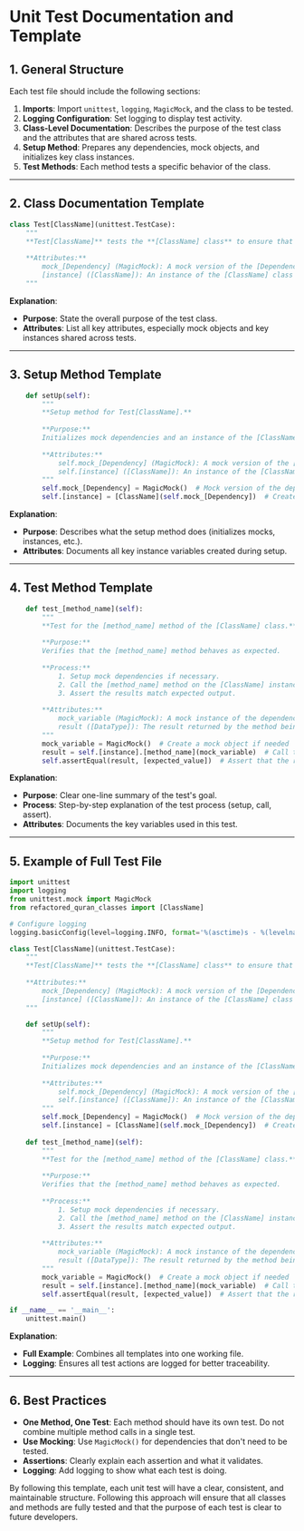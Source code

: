 # **Unit Test Documentation and Template**

## **1. General Structure**
Each test file should include the following sections:
1. **Imports**: Import `unittest`, `logging`, `MagicMock`, and the class to be tested.
2. **Logging Configuration**: Set logging to display test activity.
3. **Class-Level Documentation**: Describes the purpose of the test class and the attributes that are shared across tests.
4. **Setup Method**: Prepares any dependencies, mock objects, and initializes key class instances.
5. **Test Methods**: Each method tests a specific behavior of the class.

---

## **2. Class Documentation Template**
```python
class Test[ClassName](unittest.TestCase):
    """
    **Test[ClassName]** tests the **[ClassName] class** to ensure that its methods behave as expected.
    
    **Attributes:**
        mock_[Dependency] (MagicMock): A mock version of the [Dependency] class.
        [instance] ([ClassName]): An instance of the [ClassName] class being tested.
    """
```
**Explanation**:
- **Purpose**: State the overall purpose of the test class.
- **Attributes**: List all key attributes, especially mock objects and key instances shared across tests.

---

## **3. Setup Method Template**
```python
    def setUp(self):
        """
        **Setup method for Test[ClassName].**
        
        **Purpose:**
        Initializes mock dependencies and an instance of the [ClassName] being tested.
        
        **Attributes:**
            self.mock_[Dependency] (MagicMock): A mock version of the [Dependency] class.
            self.[instance] ([ClassName]): An instance of the [ClassName] class being tested.
        """
        self.mock_[Dependency] = MagicMock()  # Mock version of the dependency
        self.[instance] = [ClassName](self.mock_[Dependency])  # Create an instance of the class being tested
```
**Explanation**:
- **Purpose**: Describes what the setup method does (initializes mocks, instances, etc.).
- **Attributes**: Documents all key instance variables created during setup.

---

## **4. Test Method Template**
```python
    def test_[method_name](self):
        """
        **Test for the [method_name] method of the [ClassName] class.**
        
        **Purpose:**
        Verifies that the [method_name] method behaves as expected.
        
        **Process:**
            1. Setup mock dependencies if necessary.
            2. Call the [method_name] method on the [ClassName] instance.
            3. Assert the results match expected output.
        
        **Attributes:**
            mock_variable (MagicMock): A mock instance of the dependency used in this test.
            result ([DataType]): The result returned by the method being tested.
        """
        mock_variable = MagicMock()  # Create a mock object if needed
        result = self.[instance].[method_name](mock_variable)  # Call the method being tested
        self.assertEqual(result, [expected_value])  # Assert that the result matches the expected output
```
**Explanation**:
- **Purpose**: Clear one-line summary of the test's goal.
- **Process**: Step-by-step explanation of the test process (setup, call, assert).
- **Attributes**: Documents the key variables used in this test.

---

## **5. Example of Full Test File**
```python
import unittest
import logging
from unittest.mock import MagicMock
from refactored_quran_classes import [ClassName]

# Configure logging
logging.basicConfig(level=logging.INFO, format='%(asctime)s - %(levelname)s - %(message)s')

class Test[ClassName](unittest.TestCase):
    """
    **Test[ClassName]** tests the **[ClassName] class** to ensure that its methods behave as expected.
    
    **Attributes:**
        mock_[Dependency] (MagicMock): A mock version of the [Dependency] class.
        [instance] ([ClassName]): An instance of the [ClassName] class being tested.
    """

    def setUp(self):
        """
        **Setup method for Test[ClassName].**
        
        **Purpose:**
        Initializes mock dependencies and an instance of the [ClassName] being tested.
        
        **Attributes:**
            self.mock_[Dependency] (MagicMock): A mock version of the [Dependency] class.
            self.[instance] ([ClassName]): An instance of the [ClassName] class being tested.
        """
        self.mock_[Dependency] = MagicMock()  # Mock version of the dependency
        self.[instance] = [ClassName](self.mock_[Dependency])  # Create an instance of the class being tested
    
    def test_[method_name](self):
        """
        **Test for the [method_name] method of the [ClassName] class.**
        
        **Purpose:**
        Verifies that the [method_name] method behaves as expected.
        
        **Process:**
            1. Setup mock dependencies if necessary.
            2. Call the [method_name] method on the [ClassName] instance.
            3. Assert the results match expected output.
        
        **Attributes:**
            mock_variable (MagicMock): A mock instance of the dependency used in this test.
            result ([DataType]): The result returned by the method being tested.
        """
        mock_variable = MagicMock()  # Create a mock object if needed
        result = self.[instance].[method_name](mock_variable)  # Call the method being tested
        self.assertEqual(result, [expected_value])  # Assert that the result matches the expected output

if __name__ == '__main__':
    unittest.main()
```
**Explanation**:
- **Full Example**: Combines all templates into one working file.
- **Logging**: Ensures all test actions are logged for better traceability.

---

## **6. Best Practices**
- **One Method, One Test**: Each method should have its own test. Do not combine multiple method calls in a single test.
- **Use Mocking**: Use `MagicMock()` for dependencies that don't need to be tested.
- **Assertions**: Clearly explain each assertion and what it validates.
- **Logging**: Add logging to show what each test is doing.

By following this template, each unit test will have a clear, consistent, and maintainable structure. Following this approach will ensure that all classes and methods are fully tested and that the purpose of each test is clear to future developers.

